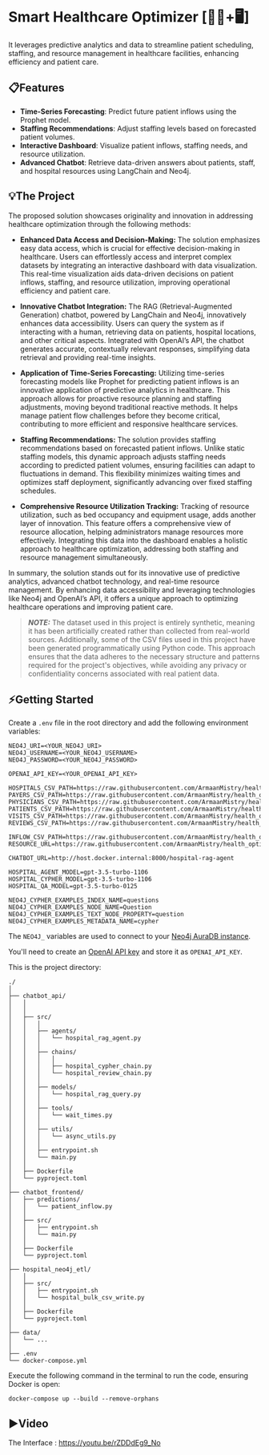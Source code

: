# Smart Healthcare Optimizer [🧑‍⚕️+🖥️]

It leverages predictive analytics and data to streamline patient scheduling, staffing, and resource management in healthcare facilities, enhancing efficiency and patient care.


## 📋Features

- **Time-Series Forecasting**: Predict future patient inflows using the Prophet model.
- **Staffing Recommendations**: Adjust staffing levels based on forecasted patient volumes.
- **Interactive Dashboard**: Visualize patient inflows, staffing needs, and resource utilization.
- **Advanced Chatbot**: Retrieve data-driven answers about patients, staff, and hospital resources using LangChain and Neo4j.


## 💡The Project

The proposed solution showcases originality and innovation in addressing healthcare optimization through the following methods:

- **Enhanced Data Access and Decision-Making:** The solution emphasizes easy data access, which is crucial for effective decision-making in healthcare. Users can effortlessly access and interpret complex datasets by integrating an interactive dashboard with data visualization. This real-time visualization aids data-driven decisions on patient inflows, staffing, and resource utilization, improving operational efficiency and patient care.

- **Innovative Chatbot Integration:** The RAG (Retrieval-Augmented Generation) chatbot, powered by LangChain and Neo4j, innovatively enhances data accessibility. Users can query the system as if interacting with a human, retrieving data on patients, hospital locations, and other critical aspects. Integrated with OpenAI’s API, the chatbot generates accurate, contextually relevant responses, simplifying data retrieval and providing real-time insights.

- **Application of Time-Series Forecasting:** Utilizing time-series forecasting models like Prophet for predicting patient inflows is an innovative application of predictive analytics in healthcare. This approach allows for proactive resource planning and staffing adjustments, moving beyond traditional reactive methods. It helps manage patient flow challenges before they become critical, contributing to more efficient and responsive healthcare services.

- **Staffing Recommendations:** The solution provides staffing recommendations based on forecasted patient inflows. Unlike static staffing models, this dynamic approach adjusts staffing needs according to predicted patient volumes, ensuring facilities can adapt to fluctuations in demand. This flexibility minimizes waiting times and optimizes staff deployment, significantly advancing over fixed staffing schedules.

- **Comprehensive Resource Utilization Tracking:** Tracking of resource utilization, such as bed occupancy and equipment usage, adds another layer of innovation. This feature offers a comprehensive view of resource allocation, helping administrators manage resources more effectively. Integrating this data into the dashboard enables a holistic approach to healthcare optimization, addressing both staffing and resource management simultaneously.

In summary, the solution stands out for its innovative use of predictive analytics, advanced chatbot technology, and real-time resource management. By enhancing data accessibility and leveraging technologies like Neo4j and OpenAI’s API, it offers a unique approach to optimizing healthcare operations and improving patient care.


> **_NOTE:_** The dataset used in this project is entirely synthetic, meaning it has been artificially created rather than collected from real-world sources. Additionally, some of the CSV files used in this project have been generated programmatically using Python code. This approach ensures that the data adheres to the necessary structure and patterns required for the project's objectives, while avoiding any privacy or confidentiality concerns associated with real patient data.

## ⚡Getting Started

Create a ```.env``` file in the root directory and add the following environment variables:
```
NEO4J_URI=<YOUR_NEO4J_URI>
NEO4J_USERNAME=<YOUR_NEO4J_USERNAME>
NEO4J_PASSWORD=<YOUR_NEO4J_PASSWORD>

OPENAI_API_KEY=<YOUR_OPENAI_API_KEY>

HOSPITALS_CSV_PATH=https://raw.githubusercontent.com/ArmaanMistry/health_optimization/main/data/hospitals.csv
PAYERS_CSV_PATH=https://raw.githubusercontent.com/ArmaanMistry/health_optimization/main/data/payers.csv
PHYSICIANS_CSV_PATH=https://raw.githubusercontent.com/ArmaanMistry/health_optimization/main/data/physicians.csv
PATIENTS_CSV_PATH=https://raw.githubusercontent.com/ArmaanMistry/health_optimization/main/data/patients.csv
VISITS_CSV_PATH=https://raw.githubusercontent.com/ArmaanMistry/health_optimization/main/data/visits.csv
REVIEWS_CSV_PATH=https://raw.githubusercontent.com/ArmaanMistry/health_optimization/main/data/reviews.csv

INFLOW_CSV_PATH=https://raw.githubusercontent.com/ArmaanMistry/health_optimization/main/data/patient_inflow.csv
RESOURCE_URL=https://raw.githubusercontent.com/ArmaanMistry/health_optimization/main/data/resource_utilization.csv

CHATBOT_URL=http://host.docker.internal:8000/hospital-rag-agent

HOSPITAL_AGENT_MODEL=gpt-3.5-turbo-1106
HOSPITAL_CYPHER_MODEL=gpt-3.5-turbo-1106
HOSPITAL_QA_MODEL=gpt-3.5-turbo-0125

NEO4J_CYPHER_EXAMPLES_INDEX_NAME=questions
NEO4J_CYPHER_EXAMPLES_NODE_NAME=Question
NEO4J_CYPHER_EXAMPLES_TEXT_NODE_PROPERTY=question
NEO4J_CYPHER_EXAMPLES_METADATA_NAME=cypher
```

The ```NEO4J_``` variables are used to connect to your [Neo4j AuraDB instance](https://openai.com/index/openai-api/).

You'll need to create an [OpenAI API key](https://neo4j.com/) and store it as ```OPENAI_API_KEY```.

This is the project directory:
```
./
│
├── chatbot_api/
│   │
│   │
│   ├── src/
│   │   │
│   │   ├── agents/
│   │   │   └── hospital_rag_agent.py
│   │   │
│   │   ├── chains/
│   │   │   │
│   │   │   ├── hospital_cypher_chain.py
│   │   │   └── hospital_review_chain.py
│   │   │
│   │   ├── models/
│   │   │   └── hospital_rag_query.py
│   │   │
│   │   ├── tools/
│   │   │   └── wait_times.py
│   │   │
│   │   ├── utils/
│   │   │   └── async_utils.py
│   │   │
│   │   ├── entrypoint.sh
│   │   └── main.py
│   │
│   ├── Dockerfile
│   └── pyproject.toml
│
├── chatbot_frontend/
│   ├── predictions/
│   │   └── patient_inflow.py
│   │
│   ├── src/
│   │   ├── entrypoint.sh
│   │   └── main.py
│   │
│   ├── Dockerfile
│   └── pyproject.toml
│
├── hospital_neo4j_etl/
│   │
│   ├── src/
│   │   ├── entrypoint.sh
│   │   └── hospital_bulk_csv_write.py
│   │
│   ├── Dockerfile
│   └── pyproject.toml
│
├── data/
│   └── ...
│
├── .env
└── docker-compose.yml
```

Execute the following command in the terminal to run the code, ensuring Docker is open:
```
docker-compose up --build --remove-orphans
```
## ▶️Video

The Interface : https://youtu.be/rZDDdEg9_No

